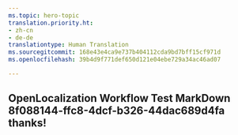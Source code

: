 ```yaml
---
ms.topic: hero-topic
translation.priority.ht:
- zh-cn
- de-de
translationtype: Human Translation
ms.sourcegitcommit: 168e43e4ca9e737b404112cda9bd7bff15cf971d
ms.openlocfilehash: 39b4d9f771def650d121e04ebe729a34ac46ad07

---
```

## OpenLocalization Workflow Test MarkDown 8f088144-ffc8-4dcf-b326-44dac689d4fa thanks!



<!--HONumber=Jul16_HO3-->


